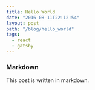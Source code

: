 ```yaml
---
title: Hello World
date: "2016-08-11T22:12:54"
layout: post
path: "/blog/hello_world"
tags:
  - react
  - gatsby
---
```


### Markdown

This post is written in markdown.
